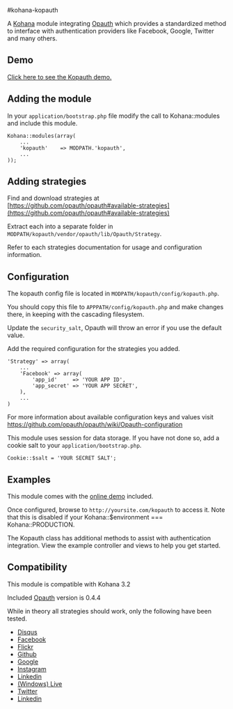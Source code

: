 #kohana-kopauth

A [Kohana](http://kohanaframework.org/) module integrating [Opauth](http://opauth.org/) which provides a standardized method to interface with authentication providers like Facebook, Google, Twitter and many others.

## Demo

[Click here to see the Kopauth demo.](http://www.fkportfolio.com/playground/kopauth)

## Adding the module

In your `application/bootstrap.php` file modify the call to Kohana::modules and include this module.

    Kohana::modules(array(
        ...
        'kopauth'    => MODPATH.'kopauth',
        ...
    ));
    
## Adding strategies

Find and download strategies at [https://github.com/opauth/opauth#available-strategies](https://github.com/opauth/opauth#available-strategies)

Extract each into a separate folder in `MODPATH/kopauth/vendor/opauth/lib/Opauth/Strategy`.

Refer to each strategies documentation for usage and configuration information.

## Configuration

The kopauth config file is located in `MODPATH/kopauth/config/kopauth.php`.

You should copy this file to `APPPATH/config/kopauth.php` and make changes there, in keeping with the cascading filesystem.

Update the `security_salt`, Opauth will throw an error if you use the default value.

Add the required configuration for the strategies you added.

    'Strategy' => array(
        ...
        'Facebook' => array(
            'app_id'     => 'YOUR APP ID',
            'app_secret' => 'YOUR APP SECRET',
        ),
        ...
    )

For more information about available configuration keys and values visit https://github.com/opauth/opauth/wiki/Opauth-configuration

This module uses session for data storage. If you have not done so, add a cookie salt to your `application/bootstrap.php`.
    
    Cookie::$salt = 'YOUR SECRET SALT';
    
## Examples

This module comes with the [online demo](http://www.fkportfolio.com/playground/kopauth) included.

Once configured, browse to `http://yoursite.com/kopauth` to access it. Note that this is disabled if your Kohana::$environment === Kohana::PRODUCTION.

The Kopauth class has additional methods to assist with authentication integration. View the example controller and views to help you get started.
    
## Compatibility

This module is compatible with Kohana 3.2

Included [Opauth](http://opauth.org/) version is 0.4.4

While in theory all strategies should work, only the following have been tested.

* [Disqus](https://github.com/rasa/opauth-disqus)
* [Facebook](https://github.com/opauth/facebook)
* [Flickr](https://github.com/pocket7878/opauth-flickr)
* [Github](https://github.com/opauth/github)
* [Google](https://github.com/opauth/google)
* [Instagram](https://github.com/muhdazrain/opauth-instagram)
* [Linkedin](https://github.com/opauth/linkedin)
* [(Windows) Live](https://github.com/opauth/live)
* [Twitter](https://github.com/opauth/twitter)
* [Linkedin](https://github.com/opauth/linkedin)
